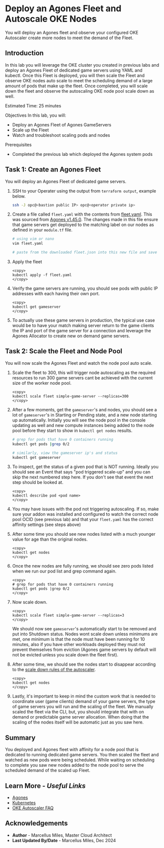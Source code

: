 # Deploy an Agones Fleet and Autoscale OKE Nodes

You will deploy an Agones fleet and observe your configured OKE Autoscaler create more nodes to meet the demand of the Fleet.

## Introduction

In this lab you will leverage the OKE cluster you created in previous labs and deploy an Agones Fleet of dedicated game servers using YAML and kubectl.  Once this Fleet is deployed, you will then scale the Fleet and observe OKE nodes auto scale to meet the scheduling demand of a large amount of pods that make up the fleet.  Once completed, you will scale down the fleet and observe the autoscaling OKE node pool scale down as well.

Estimated Time: 25 minutes

Objectives
In this lab, you will:
 - Deploy an Agones Fleet of Agones GameServers
 - Scale up the Fleet
 - Watch and troubleshoot scaling pods and nodes

Prerequisites
 - Completed the previous lab which deployed the Agones system pods

## **Task 1**: Create an Agones Fleet

You will deploy an Agones Fleet of dedicated game servers.

1. SSH to your Operater using the output from `terraform output`, example below.

    ```bash
    ssh -J opc@<bastion public IP> opc@<operator private ip>
    ```

2. Create a file called `fleet.yaml` with the contents from [fleet.yaml](./files/fleet.yaml).  This was sourced from [Agones v1.45.0](https://raw.githubusercontent.com/googleforgames/agones/release-1.45.0/install/yaml/install.yaml). The changes made in this file ensure that game servers get deployed to the matching label on our nodes as defined in your `module.tf` file.

    ```bash
    # using vim or nano
    vim fleet.yaml

    # paste from the downloaded fleet.json into this new file and save
    ```

3. Apply the fleet

    ````shell
    <copy>
    kubectl apply -f fleet.yaml
    </copy>
    ````

4. Verify the game servers are running, you should see pods with public IP addresses with each having their own port.

    ````shell
    <copy>
    kubectl get gameserver
    </copy>
    ````

5. To actually use these game servers in production, the typical use case would be to have your match making server return to the game clients the IP and port of the game server for a connection and leverage the Agones Allocator to create new on demand game servers.

## **Task 2**: Scale the Fleet and Node Pool

You will now scale the Agones Fleet and watch the node pool auto scale.

1. Scale the fleet to 300, this will trigger node autoscaling as the required resources to run 300 game servers cant be achieved with the current size of the worker node pool.

    ````shell
    <copy>
    kubectl scale fleet simple-game-server --replicas=300
    </copy>
    ````

2. After a few moments, get the `gameserver`'s and nodes, you should see a lot of `gameserver`'s in Starting or Pending state, and a new node starting up automatically.  Initially you will see the node pool in the console updating as well and new compute instances being added to the node pool before they start to show in `kubectl get nodes` results.

    ```bash
    # grep for pods that have 0 containers running
    kubectl get pods |grep 0/2

    # similarly, view the gameserver ip's and status
    kubectl get gameserver
    ```

3. To inspect, get the status of a given pod that is NOT running.  Ideally you should see an Event that says "pod triggered scale-up" and you can skip the next numbered step here.  If you don't see that event the next step should be looked at.

    ````shell
    <copy>
    kubectl describe pod <pod name>
    </copy>
    ````

4. You may have issues with the pod not triggering autoscaling.  If so, make sure your addon was installed and configured to watch the correct node pool OCID (see previous lab) and that your `fleet.yaml` has the correct affinity settings (see steps above)

5. After some time you should see new nodes listed with a much younger value for age than the original nodes.

    ````shell
    <copy>
    kubectl get nodes
    </copy>
    ````

6. Once the new nodes are fully running, we should see zero pods listed when we run our pod list and grep command again.

    ````shell
    <copy>
    # grep for pods that have 0 containers running
    kubectl get pods |grep 0/2
    </copy>
    ````

7. Now scale down.

    ````shell
    <copy>
    kubectl scale fleet simple-game-server --replicas=3
    </copy>
    ````

   We should now see `gameserver`'s automatically start to be removed and put into Shutdown status.  Nodes wont scale down unless minimums are met, one minimum is that the node must have been running for 10 minutes, also if you have other workloads deployed they must not prevent themselves from eviction (Agones game servers by default will not be evicted unless you scale down the fleet first).

7. After some time, we should see the nodes start to disappear according to the [scale down rules of the autoscaler](https://github.com/kubernetes/autoscaler/blob/master/cluster-autoscaler/FAQ.md#how-does-scale-down-work).

    ````shell
    <copy>
    kubectl get nodes
    </copy>
    ````

8. Lastly, it's important to keep in mind the custom work that is needed to coordinate user (game clients) demand of your game servers, the type of game servers you will run and the scaling of the fleet.  We manually scaled the fleet via the CLI, but, you should integrate that with on demand or predictable game server allocation.  When doing that the scaling of the nodes itself will be automatic just as you saw here.

## **Summary**

You deployed and Agones fleet with affinity for a node pool that is dedicated to running dedicated game servers.  You then scaled the fleet and watched as new pods were being scheduled.  While waiting on scheduling to complete you saw new nodes added to the node pool to serve the scheduled demand of the scaled up Fleet.

## Learn More - *Useful Links*

- [Agones](https://agones.dev/site/docs/)
- [Kubernetes](https://kubernetes.io/)
- [OKE Autoscaler FAQ](https://github.com/kubernetes/autoscaler/blob/master/cluster-autoscaler/FAQ.md)

## **Acknowledgements**

 - **Author** - Marcellus Miles, Master Cloud Architect
 - **Last Updated By/Date** - Marcellus Miles, Dec 2024